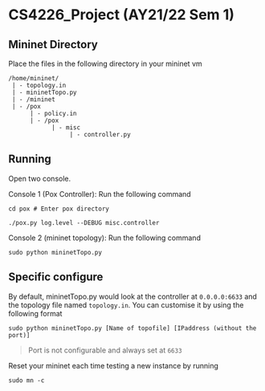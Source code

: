 # CS4226_Project (AY21/22 Sem 1)

## Mininet Directory

Place the files in the following directory in your mininet vm
```
/home/mininet/
 | - topology.in
 | - mininetTopo.py
 | - /mininet
 | - /pox
      | - policy.in
      | - /pox
            | - misc
                 | - controller.py
```

## Running 
Open two console.

Console 1 (Pox Controller): Run the following command
```shell
cd pox # Enter pox directory

./pox.py log.level --DEBUG misc.controller
```

Console 2 (mininet topology): Run the following command
```
sudo python mininetTopo.py
```


## Specific configure
By default, mininetTopo.py would look at the controller at `0.0.0.0:6633` and the topology file named `topology.in`. You can customise it by using the following format

```shell
sudo python mininetTopo.py [Name of topofile] [IPaddress (without the port)]
```
> Port is not configurable and always set at `6633`

Reset your mininet each time testing a new instance by running
```shell
sudo mn -c
```


